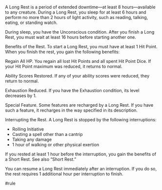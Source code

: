 A Long Rest is a period of extended downtime—at least 8 hours—available to any creature. During a Long Rest, you sleep for at least 6 hours and perform no more than 2 hours of light activity, such as reading, talking, eating, or standing watch.

During sleep, you have the Unconscious condition. After you finish a Long Rest, you must wait at least 16 hours before starting another one.

Benefits of the Rest. To start a Long Rest, you must have at least 1 Hit Point. When you finish the rest, you gain the following benefits:

Regain All HP. You regain all lost Hit Points and all spent Hit Point Dice. If your Hit Point maximum was reduced, it returns to normal.

Ability Scores Restored. If any of your ability scores were reduced, they return to normal.

Exhaustion Reduced. If you have the Exhaustion condition, its level decreases by 1.

Special Feature. Some features are recharged by a Long Rest. If you have such a feature, it recharges in the way specified in its description.

Interrupting the Rest. A Long Rest is stopped by the following interruptions:

- Rolling Initiative
- Casting a spell other than a cantrip
- Taking any damage
- 1 hour of walking or other physical exertion

If you rested at least 1 hour before the interruption, you gain the benefits of a Short Rest. See also “Short Rest.”

You can resume a Long Rest immediately after an interruption. If you do so, the rest requires 1 additional hour per interruption to finish.

#rule